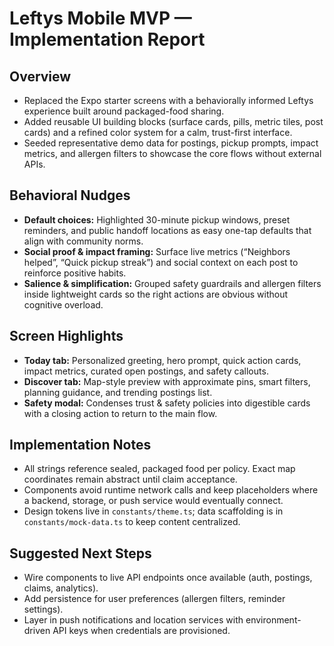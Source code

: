 # Leftys Mobile MVP — Implementation Report

## Overview
- Replaced the Expo starter screens with a behaviorally informed Leftys experience built around packaged-food sharing.
- Added reusable UI building blocks (surface cards, pills, metric tiles, post cards) and a refined color system for a calm, trust-first interface.
- Seeded representative demo data for postings, pickup prompts, impact metrics, and allergen filters to showcase the core flows without external APIs.

## Behavioral Nudges
- **Default choices:** Highlighted 30-minute pickup windows, preset reminders, and public handoff locations as easy one-tap defaults that align with community norms.
- **Social proof & impact framing:** Surface live metrics (“Neighbors helped”, “Quick pickup streak”) and social context on each post to reinforce positive habits.
- **Salience & simplification:** Grouped safety guardrails and allergen filters inside lightweight cards so the right actions are obvious without cognitive overload.

## Screen Highlights
- **Today tab:** Personalized greeting, hero prompt, quick action cards, impact metrics, curated open postings, and safety callouts.
- **Discover tab:** Map-style preview with approximate pins, smart filters, planning guidance, and trending postings list.
- **Safety modal:** Condenses trust & safety policies into digestible cards with a closing action to return to the main flow.

## Implementation Notes
- All strings reference sealed, packaged food per policy. Exact map coordinates remain abstract until claim acceptance.
- Components avoid runtime network calls and keep placeholders where a backend, storage, or push service would eventually connect.
- Design tokens live in `constants/theme.ts`; data scaffolding is in `constants/mock-data.ts` to keep content centralized.

## Suggested Next Steps
- Wire components to live API endpoints once available (auth, postings, claims, analytics).
- Add persistence for user preferences (allergen filters, reminder settings).
- Layer in push notifications and location services with environment-driven API keys when credentials are provisioned.
